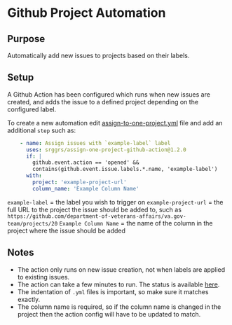 # Github Project Automation

## Purpose

Automatically add new issues to projects based on their labels.

## Setup

A Github Action has been configured which runs when new issues are created, and adds the issue to a defined project depending on the configured label.

To create a new automation edit [assign-to-one-project.yml](https://github.com/department-of-veterans-affairs/va.gov-team/blob/master/.github/workflows/assign-to-one-project.yml) file and add an additional `step` such as:
```yaml
    - name: Assign issues with `example-label` label
      uses: srggrs/assign-one-project-github-action@1.2.0
      if: |
        github.event.action == 'opened' && 
        contains(github.event.issue.labels.*.name, 'example-label')
      with:
        project: 'example-project-url'
        column_name: 'Example Column Name'
```

`example-label` = the label you wish to trigger on
`example-project-url` = the full URL to the project the issue should be added to, such as `https://github.com/department-of-veterans-affairs/va.gov-team/projects/20`
`Example Column Name` = the name of the column in the project where the issue should be added

## Notes

- The action only runs on new issue creation, not when labels are applied to existing issues.
- The action can take a few minutes to run. The status is available [here](https://github.com/department-of-veterans-affairs/va.gov-team/actions?query=workflow%3A%22Assign+to+One+Project%22).
- The indentation of `.yml` files is important, so make sure it matches exactly.
- The column name is required, so if the column name is changed in the project then the action config will have to be updated to match.
